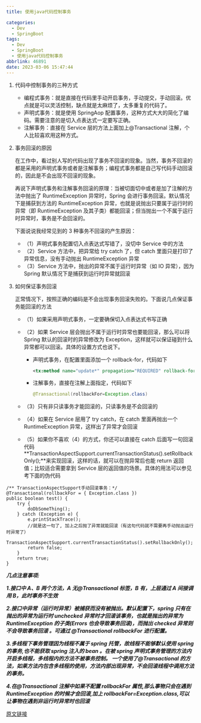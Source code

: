 ```yaml
---
title: 使用java代码控制事务

categories:
  - Dev
  - SpringBoot
tags:
  - Dev
  - SpringBoot
  - 使用java代码控制事务
abbrlink: 46891
date: 2023-03-06 15:47:44
---
```


1.  代码中控制事务的三种方式

    - 编程式事务：就是直接在代码里手动开启事务，手动提交，手动回滚。优点就是可以灵活控制，缺点就是太麻烦了，太多重复的代码了。
    - 声明式事务：就是使用 SpringAop 配置事务，这种方式大大的简化了编码。需要注意的是切入点表达式一定要写正确。
    - 注解事务：直接在 Service 层的方法上面加上@Transactional 注解，个人比较喜欢用这种方式。

2.  事务回滚的原因

    在工作中，看过别人写的代码出现了事务不回滚的现象。当然，事务不回滚的都是采用的声明式事务或者是注解事务；编程式事务都是自己写代码手动回滚的，因此是不会出现不回滚的现象。

    再说下声明式事务和注解事务回滚的原理：当被切面切中或者是加了注解的方法中抛出了 RuntimeException 异常时，Spring 会进行事务回滚。默认情况下是捕获到方法的 RuntimeException 异常，也就是说抛出只要属于运行时的异常（即 RuntimeException 及其子类）都能回滚；但当抛出一个不属于运行时异常时，事务是不会回滚的。

    下面说说我经常见到的 3 种事务不回滚的产生原因：

    - （1）声明式事务配置切入点表达式写错了，没切中 Service 中的方法
    - （2）Service 方法中，把异常给 try catch 了，但 catch 里面只是打印了异常信息，没有手动抛出 RuntimeException 异常
    - （3）Service 方法中，抛出的异常不属于运行时异常（如 IO 异常），因为 Spring 默认情况下是捕获到运行时异常就回滚

3.  如何保证事务回滚

    正常情况下，按照正确的编码是不会出现事务回滚失败的。下面说几点保证事务能回滚的方法

    - （1）如果采用声明式事务，一定要确保切入点表达式书写正确
    - （2）如果 Service 层会抛出不属于运行时异常也要能回滚，那么可以将 Spring 默认的回滚时的异常修改为 Exception，这样就可以保证碰到什么异常都可以回滚。具体的设置方式也说下。

      - 声明式事务，在配置里面添加一个 rollback-for，代码如下

        ```xml
        <tx:method name="update*" propagation="REQUIRED" rollback-for="java.lang.Exception"/>
        ```

      - 注解事务，直接在注解上面指定，代码如下

        ```java
        @Transactional(rollbackFor=Exception.class)
        ```

    - （3）只有非只读事务才能回滚的，只读事务是不会回滚的
    - （4）如果在 Service 层用了 try catch，在 catch 里面再抛出一个 RuntimeException 异常，这样出了异常才会回滚
    - （5）如果你不喜欢（4）的方式，你还可以直接在 catch 后面写一句回滚代码**TransactionAspectSupport.currentTransactionStatus().setRollbackOnly();**来实现回滚，这样的话，就可以在抛异常后也能 return 返回值；比较适合需要拿到 Service 层的返回值的场景。具体的用法可以参见考下面的伪代码

```
/** TransactionAspectSupport手动回滚事务：*/
@Transactional(rollbackFor = { Exception.class })
public boolean test() {
    try {
        doDbSomeThing();
    } catch (Exception e) {
        e.printStackTrace();
        //就是这一句了, 加上之后抛了异常就能回滚（有这句代码就不需要再手动抛出运行时异常了）
        TransactionAspectSupport.currentTransactionStatus().setRollbackOnly();
        return false;
    }
    return true;
}
```

_**几点注意事项:**_

_**1.接口中 A、B 两个方法，A 无@Transactional 标签，B 有，上层通过 A 间接调用 B，此时事务不生效**_

_**2.接口中异常（运行时异常）被捕获而没有被抛出。默认配置下，spring 只有在抛出的异常为运行时 unchecked 异常时才回滚该事务，也就是抛出的异常为 RuntimeException 的子类(Errors 也会导致事务回滚)，而抛出 checked 异常则不会导致事务回滚 。可通过 @Transactional rollbackFor 进行配置。**_

_**3.多线程下事务管理因为线程不属于 spring 托管，故线程不能够默认使用 spring 的事务,也不能获取 spring 注入的 bean 。在被 spring 声明式事务管理的方法内开启多线程，多线程内的方法不被事务控制。 一个使用了@Transactional 的方法，如果方法内包含多线程的使用，方法内部出现异常，不会回滚线程中调用方法的事务。**_

_**4.在@Transactional 注解中如果不配置 rollbackFor 属性,那么事物只会在遇到 RuntimeException 的时候才会回滚,加上 rollbackFor=Exception.class,可以让事物在遇到非运行时异常时也回滚**_

[原文链接](https://www.cnblogs.com/zeng1994/p/8257763.html)
